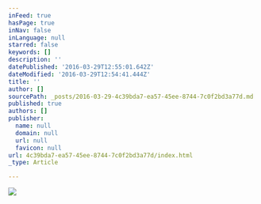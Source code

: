 ```yaml
---
inFeed: true
hasPage: true
inNav: false
inLanguage: null
starred: false
keywords: []
description: ''
datePublished: '2016-03-29T12:55:01.642Z'
dateModified: '2016-03-29T12:54:41.444Z'
title: ''
author: []
sourcePath: _posts/2016-03-29-4c39bda7-ea57-45ee-8744-7c0f2bd3a77d.md
published: true
authors: []
publisher:
  name: null
  domain: null
  url: null
  favicon: null
url: 4c39bda7-ea57-45ee-8744-7c0f2bd3a77d/index.html
_type: Article

---
```

![](https://s3-us-west-2.amazonaws.com/the-grid-img/p/afda88198772f703ad217241bd919808fba7d8c2.jpg)